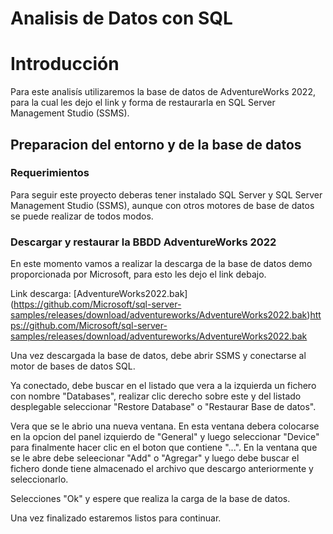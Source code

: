 # Analisis de Datos con SQL

# Introducción

Para este analisís utilizaremos la base de datos de AdventureWorks 2022, para la cual les dejo el link y forma de restaurarla en SQL Server Management Studio (SSMS).

## Preparacion del entorno y de la base de datos 

### Requerimientos

Para seguir este proyecto deberas tener instalado SQL Server y SQL Server Management Studio (SSMS), aunque con otros motores de base de datos se puede realizar de todos modos.

### Descargar y restaurar la BBDD AdventureWorks 2022

En este momento vamos a realizar la descarga de la base de datos demo proporcionada por Microsoft, para esto les dejo el link debajo. 

Link descarga: [AdventureWorks2022.bak] (https://github.com/Microsoft/sql-server-samples/releases/download/adventureworks/AdventureWorks2022.bak)https://github.com/Microsoft/sql-server-samples/releases/download/adventureworks/AdventureWorks2022.bak

Una vez descargada la base de datos, debe abrir SSMS y conectarse al motor de bases de datos SQL.

Ya conectado, debe buscar en el listado que vera a la izquierda un fichero con nombre "Databases", realizar clic derecho sobre este y del listado desplegable seleccionar "Restore Database" o "Restaurar Base de datos".

Vera que se le abrio una nueva ventana. En esta ventana debera colocarse en la opcion del panel izquierdo de "General" y luego seleccionar "Device" para finalmente hacer clic en el boton que contiene "...". 
En la ventana que se le abre debe seleecionar "Add" o "Agregar" y luego debe buscar el fichero donde tiene almacenado el archivo que descargo anteriormente y seleccionarlo.

Selecciones "Ok" y espere que realiza la carga de la base de datos.

Una vez finalizado estaremos listos para continuar.
